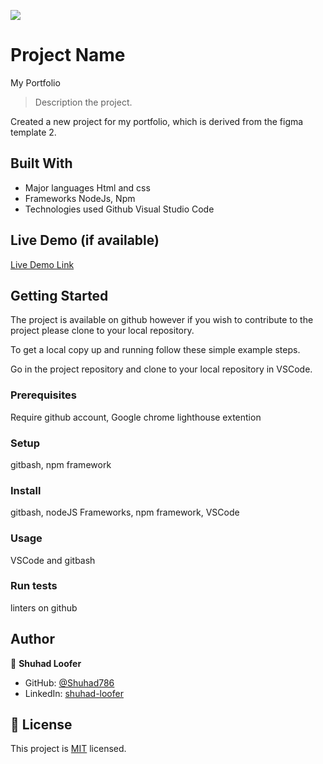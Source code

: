 ![](https://img.shields.io/badge/Microverse-blueviolet)

# Project Name
My Portfolio

> Description the project.

Created a new project for my portfolio, which is derived from the figma template 2.

## Built With

- Major languages
Html and css
- Frameworks
NodeJs, Npm
- Technologies used
Github
Visual Studio Code

## Live Demo (if available)

[Live Demo Link](https://shuhad786.github.io/My-portfolio-website/)


## Getting Started

The project is available on github however if you wish to contribute to the project please clone to your local repository.

To get a local copy up and running follow these simple example steps.

Go in the project repository and clone to your local repository in VSCode.

### Prerequisites
Require github account, Google chrome lighthouse extention
### Setup
gitbash, npm framework
### Install
gitbash, nodeJS Frameworks, npm framework, VSCode
### Usage
VSCode and gitbash
### Run tests
linters on github

## Author

👤 **Shuhad Loofer**

- GitHub: [@Shuhad786](https://github.com/Shuhad786) 
- LinkedIn: [shuhad-loofer](www.linkedin.com/in/shuhad-loofer)

## 📝 License

This project is [MIT](./MIT.md) licensed.